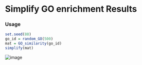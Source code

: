 # Simplify GO enrichment Results


### Usage

```r
set.seed(88)
go_id = random_GO(500)
mat = GO_similarity(go_id)
simplify(mat)
```

![image](https://user-images.githubusercontent.com/449218/79051702-027a4d00-7c32-11ea-887e-ed3e171a03a0.png)

